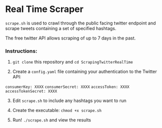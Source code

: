 # Real Time Scraper

`scrape.sh` is used to crawl through the public facing twitter endpoint and scrape tweets containing a set of specified hashtags.

The free twitter API allows scraping of up to 7 days in the past.


### Instructions:

1. `git clone` this repository and `cd ScrapingTwitterRealTime`


2. Create a `config.yaml` file containing your authentication to the Twitter API:


`consumerKey: XXXX`
`consumerSecret: XXXX`
`accessToken: XXXX`
`accessTokenSecret: XXXX`


3. Edit `scrape.sh` to include any hashtags you want to run


4. Create the executable: `chmod +x scrape.sh`


5. Run! `./scrape.sh` and view the results

